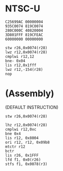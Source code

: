 # NTSC-U
```
C25699AC 00000004
935C0074 819C0074
280C000C 40820004
3D801FFF 819CFEAC
60000000 00000000
```
```
stw r26,0x0074(r28)
lwz r12,0x0074(r28)
cmplwi r12,12
bne- 0x04
lis r12,0x1fff
lwz r12,-154(r28)
nop
```
# (Assembly)
(DEFAULT INSTRUCTION)
```
stw r26,0x0074(r28) 
```
```
lhz r12,0x0074(r28)
cmplwi r12,0xc
bne 0x4
lis r12, 0x8004
ori r12, r12, 0x09b8
mtctr r12
bctr 
lis r26, 0x1FFF
lfd f1, 0x0(r26)
stfs f1, 0x0078(r3)
```
